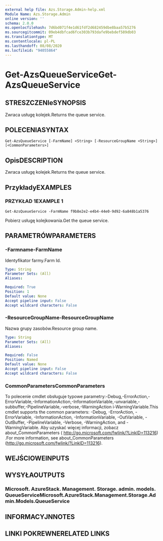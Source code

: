 ```yaml
---
external help file: Azs.Storage.Admin-help.xml
Module Name: Azs.Storage.Admin
online version: ''
schema: 2.0.0
ms.openlocfilehash: 7d6bd071f4e1d61fdf2d682459dbe8baa57b5276
ms.sourcegitcommit: 09eb4dbfcad6fce303b793dafe9bebdef589db03
ms.translationtype: MT
ms.contentlocale: pl-PL
ms.lasthandoff: 08/08/2020
ms.locfileid: "94055864"
---
```

# <span data-ttu-id="a9737-101">Get-AzsQueueService</span><span class="sxs-lookup"><span data-stu-id="a9737-101">Get-AzsQueueService</span></span>

## <span data-ttu-id="a9737-102">STRESZCZENIe</span><span class="sxs-lookup"><span data-stu-id="a9737-102">SYNOPSIS</span></span>
<span data-ttu-id="a9737-103">Zwraca usługę kolejek.</span><span class="sxs-lookup"><span data-stu-id="a9737-103">Returns the queue service.</span></span>

## <span data-ttu-id="a9737-104">POLECENIA</span><span class="sxs-lookup"><span data-stu-id="a9737-104">SYNTAX</span></span>

```
Get-AzsQueueService [-FarmName] <String> [-ResourceGroupName <String>] [<CommonParameters>]
```

## <span data-ttu-id="a9737-105">Opis</span><span class="sxs-lookup"><span data-stu-id="a9737-105">DESCRIPTION</span></span>
<span data-ttu-id="a9737-106">Zwraca usługę kolejek.</span><span class="sxs-lookup"><span data-stu-id="a9737-106">Returns the queue service.</span></span>

## <span data-ttu-id="a9737-107">Przykłady</span><span class="sxs-lookup"><span data-stu-id="a9737-107">EXAMPLES</span></span>

### <span data-ttu-id="a9737-108">PRZYKŁAD 1</span><span class="sxs-lookup"><span data-stu-id="a9737-108">EXAMPLE 1</span></span>
```
Get-AzsQueueService -FarmName f9b8e2e2-e4b4-44e0-9d92-6a848b1a5376
```

<span data-ttu-id="a9737-109">Pobierz usługę kolejkowania.</span><span class="sxs-lookup"><span data-stu-id="a9737-109">Get the queue service.</span></span>

## <span data-ttu-id="a9737-110">PARAMETRÓW</span><span class="sxs-lookup"><span data-stu-id="a9737-110">PARAMETERS</span></span>

### <span data-ttu-id="a9737-111">-Farmname</span><span class="sxs-lookup"><span data-stu-id="a9737-111">-FarmName</span></span>
<span data-ttu-id="a9737-112">Identyfikator farmy.</span><span class="sxs-lookup"><span data-stu-id="a9737-112">Farm Id.</span></span>

```yaml
Type: String
Parameter Sets: (All)
Aliases:

Required: True
Position: 1
Default value: None
Accept pipeline input: False
Accept wildcard characters: False
```

### <span data-ttu-id="a9737-113">-ResourceGroupName</span><span class="sxs-lookup"><span data-stu-id="a9737-113">-ResourceGroupName</span></span>
<span data-ttu-id="a9737-114">Nazwa grupy zasobów.</span><span class="sxs-lookup"><span data-stu-id="a9737-114">Resource group name.</span></span>

```yaml
Type: String
Parameter Sets: (All)
Aliases:

Required: False
Position: Named
Default value: None
Accept pipeline input: False
Accept wildcard characters: False
```

### <span data-ttu-id="a9737-115">CommonParameters</span><span class="sxs-lookup"><span data-stu-id="a9737-115">CommonParameters</span></span>
<span data-ttu-id="a9737-116">To polecenie cmdlet obsługuje typowe parametry:-Debug,-ErrorAction,-ErrorVariable,-InformationAction,-InformationVariable,-unvariable,-subbuffer,-PipelineVariable,-verbose,-WarningAction i-WarningVariable.</span><span class="sxs-lookup"><span data-stu-id="a9737-116">This cmdlet supports the common parameters: -Debug, -ErrorAction, -ErrorVariable, -InformationAction, -InformationVariable, -OutVariable, -OutBuffer, -PipelineVariable, -Verbose, -WarningAction, and -WarningVariable.</span></span> <span data-ttu-id="a9737-117">Aby uzyskać więcej informacji, zobacz about_CommonParameters ( http://go.microsoft.com/fwlink/?LinkID=113216) .</span><span class="sxs-lookup"><span data-stu-id="a9737-117">For more information, see about_CommonParameters (http://go.microsoft.com/fwlink/?LinkID=113216).</span></span>

## <span data-ttu-id="a9737-118">WEJŚCIOWE</span><span class="sxs-lookup"><span data-stu-id="a9737-118">INPUTS</span></span>

## <span data-ttu-id="a9737-119">WYSYŁA</span><span class="sxs-lookup"><span data-stu-id="a9737-119">OUTPUTS</span></span>

### <span data-ttu-id="a9737-120">Microsoft. AzureStack. Management. Storage. admin. models. QueueService</span><span class="sxs-lookup"><span data-stu-id="a9737-120">Microsoft.AzureStack.Management.Storage.Admin.Models.QueueService</span></span>

## <span data-ttu-id="a9737-121">INFORMACYJN</span><span class="sxs-lookup"><span data-stu-id="a9737-121">NOTES</span></span>

## <span data-ttu-id="a9737-122">LINKI POKREWNE</span><span class="sxs-lookup"><span data-stu-id="a9737-122">RELATED LINKS</span></span>

